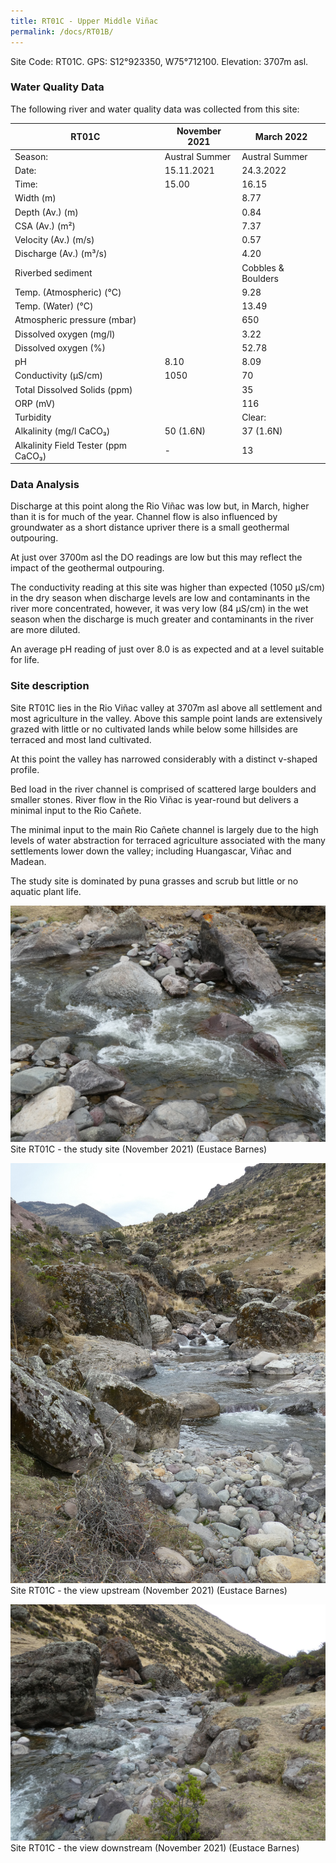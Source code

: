 ```yaml
---
title: RT01C - Upper Middle Viñac
permalink: /docs/RT01B/
---
```


Site Code: RT01C.  GPS: S12°923350, W75°712100. Elevation:
3707m asl.


### Water Quality Data

The following river and water quality data was collected from this site:

|     RT01C                                  |     November 2021     |     March 2022        |
|--------------------------------------------|-----------------------|-----------------------|
|     Season:                                |     Austral Summer    |     Austral Summer    |
|     Date:                                  |     15.11.2021        |     24.3.2022         |
|     Time:                                  |     15.00             |     16.15             |
|     Width (m)                              |                       |     8.77              |
|     Depth (Av.) (m)                        |                       |     0.84              |
|     CSA (Av.) (m²)                         |                       |     7.37              |
|     Velocity (Av.) (m/s)                   |                       |     0.57              |
|     Discharge (Av.) (m³/s)                 |                       |     4.20              |
|     Riverbed sediment                      |                       |  Cobbles & Boulders   |
|     Temp. (Atmospheric) (°C)               |                       |     9.28              |
|     Temp. (Water) (°C)                     |                       |     13.49             |
|     Atmospheric pressure (mbar)            |                       |     650               |
|     Dissolved oxygen (mg/l)                |                       |     3.22              |
|     Dissolved oxygen (%)                   |                       |     52.78             |
|     pH                                     |     8.10              |     8.09              |
|     Conductivity (µS/cm)                   |     1050              |     70                |
|     Total Dissolved Solids (ppm)           |                       |     35                |
|     ORP (mV)                               |                       |     116               |
|     Turbidity                              |                       |     Clear:            |
|     Alkalinity (mg/l CaCO₃)                |     50 (1.6N)         |     37 (1.6N)         |
|     Alkalinity Field Tester (ppm CaCO₃)    |     -                 |     13                |


### Data Analysis  

Discharge at this point along the Rio Viñac was low but, in March, higher than it is for much of the year. Channel flow is also influenced by groundwater as a short distance upriver there is a small geothermal outpouring. 

At just over 3700m asl the DO readings are low but this may reflect the impact of the geothermal outpouring. 

The conductivity reading at this site was higher than expected (1050 µS/cm) in the dry season when discharge levels are low and contaminants in the river more concentrated, however, it was very low (84 µS/cm) in the wet season when the discharge is much greater and contaminants in the river are more diluted.

An average pH reading of just over 8.0 is as expected and at a level suitable for life.  


### Site description

Site RT01C lies in the Rio Viñac valley at 3707m asl above all settlement and most agriculture in the valley. Above this sample point lands are extensively grazed with little or no cultivated lands while below some hillsides are terraced and most land cultivated. 

At this point the valley has narrowed considerably with a distinct v-shaped profile.  

Bed load in the river channel is comprised of scattered large boulders and smaller stones. River flow in the Rio Viñac is year-round but delivers a minimal input to the Rio Cañete. 

The minimal input to the main Rio Cañete channel is largely due to the high levels of water abstraction for terraced agriculture associated with the many settlements lower down the valley; including Huangascar, Viñac and Madean.

The study site is dominated by puna grasses and scrub but little or no aquatic plant life. 



![Site T01C - the study site. (John Forrest)](/assets/SiteDescriptions/T1/T1CSite.jpeg)
Site RT01C - the study site (November 2021) (Eustace Barnes)


![Site T01C - the view upstream. (John Forrest)](/assets/SiteDescriptions/T1/T1CViewupstream.jpeg)
Site RT01C - the view upstream (November 2021) (Eustace Barnes)


![Site T01C - the view downstream. (John Forrest)](/assets/SiteDescriptions/T1/T1CViewdownstream.jpeg)
Site RT01C - the view downstream (November 2021) (Eustace Barnes)

